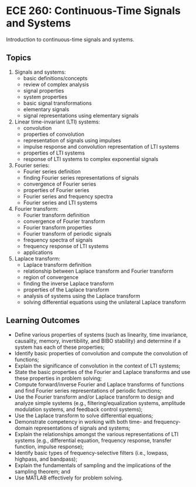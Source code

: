 # ECE 260: Continuous-Time Signals and Systems
Introduction to continuous-time signals and systems.

## Topics
1. Signals and systems:
    - basic definitions/concepts
    - review of complex analysis
    - signal properties
    - system properties
    - basic signal transformations
    - elementary signals
    - signal representations using elementary signals
2. Linear time-invariant (LTI) systems:
    - convolution
    - properties of convolution
    - representation of signals using impulses
    - impulse response and convolution representation of LTI systems
    - properties of LTI systems
    - response of LTI systems to complex exponential signals
3. Fourier series:
    - Fourier series definition
    - finding Fourier series representations of signals
    - convergence of Fourier series
    - properties of Fourier series
    - Fourier series and frequency spectra
    - Fourier series and LTI systems
4. Fourier transform:
    - Fourier transform definition
    - convergence of Fourier transform
    - Fourier transform properties
    - Fourier transform of periodic signals
    - frequency spectra of signals
    - frequency response of LTI systems
    - applications
5. Laplace transform:
    - Laplace transform definition
    - relationship between Laplace transform and Fourier transform
    - region of convergence
    - finding the inverse Laplace transform
    - properties of the Laplace transform
    - analysis of systems using the Laplace transform
    - solving differential equations using the unilateral Laplace transform


## Learning Outcomes

- Define various properties of systems (such as linearity, time invariance,
causality, memory, invertibility, and BIBO stability) and determine if a
system has each of these properties;
- Identify basic properties of convolution and compute the convolution of
functions;
- Explain the significance of convolution in the context of LTI systems;
- State the basic properties of the Fourier and Laplace transforms
and use these properties in problem solving;
- Compute forward/inverse Fourier and Laplace transforms of functions and
find Fourier series representations of periodic functions;
- Use the Fourier transform and/or Laplace transform to design and analyze
simple systems (e.g., filtering/equalization systems, amplitude
modulation systems, and feedback control systems);
- Use the Laplace transform to solve differential equations;
- Demonstrate competency in working with both time- and frequency-domain
representations of signals and systems;
- Explain the relationships amongst the various representations of LTI
systems (e.g., differential equation, frequency response, transfer
function, impulse response);
- Identify basic types of frequency-selective filters (i.e., lowpass,
highpass, and bandpass);
- Explain the fundamentals of sampling and the implications of the sampling
theorem; and
- Use MATLAB effectively for problem solving.

